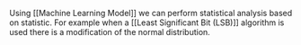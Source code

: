Using [[Machine Learning Model]] we can perform statistical analysis based on statistic. For example when a [[Least Significant Bit (LSB)]] algorithm is used there is a modification of the normal distribution.
